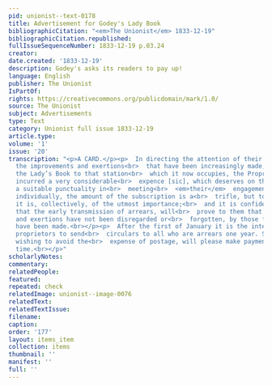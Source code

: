 ```yaml
---
pid: unionist--text-0178
title: Advertisement for Godey's Lady Book
bibliographicCitation: "<em>The Unionist</em> 1833-12-19"
bibliographicCitation.republished: 
fullIssueSequenceNumber: 1833-12-19 p.03.24
creator: 
date.created: '1833-12-19'
description: Godey's asks its readers to pay up!
language: English
publisher: The Unionist
IsPartOf: 
rights: https://creativecommons.org/publicdomain/mark/1.0/
source: The Unionist
subject: Advertisements
type: Text
category: Unionist full issue 1833-12-19
article.type: 
volume: '1'
issue: '20'
transcription: "<p>A CARD.</p><p>  In directing the attention of their readers to
  the improvements and exertions<br>  that have been increasingly made, to elevate
  the Lady’s Book to that station<br>  which it now occupies, the Proprietors have
  incurred a very considerable<br>  expence [sic], which deserves on the subscribers,
  a suitable punctuality in<br>  meeting<br>  <em>their</em>  engagements. To them,
  individually, the amount of the subscription is a<br>  trifle, but to the proprietors,
  it is, collectively, of the utmost importance;<br>  and it is confidently expected
  that the early transmission of arrears, will<br>  prove to them that their intentions
  and exertions have not been disregarded or<br>  forgotten, by those for whom they
  have been made.<br></p><p>  After the first of January it is the intention of the
  proprietors to send<br>  circulars to all who are arrears one year. Subscribers
  wishing to avoid the<br>  expense of postage, will please make payment before that
  time.<br></p>"
scholarlyNotes: 
commentary: 
relatedPeople: 
featured: 
repeated: check
relatedImage: unionist--image-0076
relatedText: 
relatedTextIssue: 
filename: 
caption: 
order: '177'
layout: items_item
collection: items
thumbnail: ''
manifest: ''
full: ''
---
```

